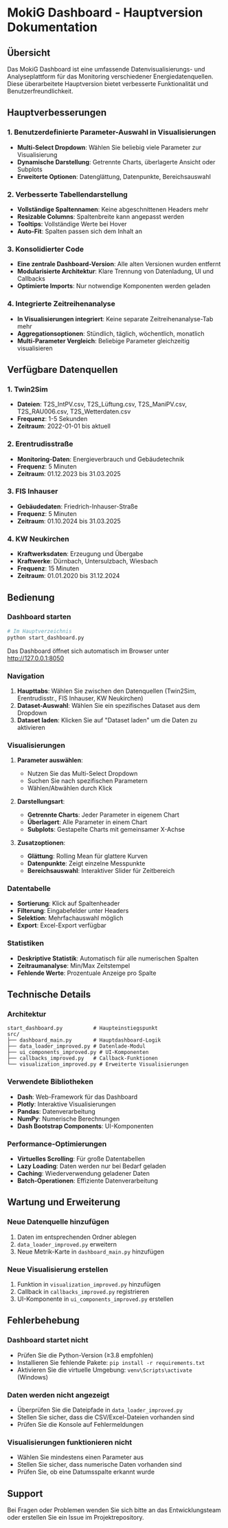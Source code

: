 # MokiG Dashboard - Hauptversion Dokumentation

## Übersicht

Das MokiG Dashboard ist eine umfassende Datenvisualisierungs- und Analyseplattform für das Monitoring verschiedener Energiedatenquellen. Diese überarbeitete Hauptversion bietet verbesserte Funktionalität und Benutzerfreundlichkeit.

## Hauptverbesserungen

### 1. Benutzerdefinierte Parameter-Auswahl in Visualisierungen
- **Multi-Select Dropdown**: Wählen Sie beliebig viele Parameter zur Visualisierung
- **Dynamische Darstellung**: Getrennte Charts, überlagerte Ansicht oder Subplots
- **Erweiterte Optionen**: Datenglättung, Datenpunkte, Bereichsauswahl

### 2. Verbesserte Tabellendarstellung
- **Vollständige Spaltennamen**: Keine abgeschnittenen Headers mehr
- **Resizable Columns**: Spaltenbreite kann angepasst werden
- **Tooltips**: Vollständige Werte bei Hover
- **Auto-Fit**: Spalten passen sich dem Inhalt an

### 3. Konsolidierter Code
- **Eine zentrale Dashboard-Version**: Alle alten Versionen wurden entfernt
- **Modularisierte Architektur**: Klare Trennung von Datenladung, UI und Callbacks
- **Optimierte Imports**: Nur notwendige Komponenten werden geladen

### 4. Integrierte Zeitreihenanalyse
- **In Visualisierungen integriert**: Keine separate Zeitreihenanalyse-Tab mehr
- **Aggregationsoptionen**: Stündlich, täglich, wöchentlich, monatlich
- **Multi-Parameter Vergleich**: Beliebige Parameter gleichzeitig visualisieren

## Verfügbare Datenquellen

### 1. Twin2Sim
- **Dateien**: T2S_IntPV.csv, T2S_Lüftung.csv, T2S_ManiPV.csv, T2S_RAU006.csv, T2S_Wetterdaten.csv
- **Frequenz**: 1-5 Sekunden
- **Zeitraum**: 2022-01-01 bis aktuell

### 2. Erentrudisstraße
- **Monitoring-Daten**: Energieverbrauch und Gebäudetechnik
- **Frequenz**: 5 Minuten
- **Zeitraum**: 01.12.2023 bis 31.03.2025

### 3. FIS Inhauser
- **Gebäudedaten**: Friedrich-Inhauser-Straße
- **Frequenz**: 5 Minuten
- **Zeitraum**: 01.10.2024 bis 31.03.2025

### 4. KW Neukirchen
- **Kraftwerksdaten**: Erzeugung und Übergabe
- **Kraftwerke**: Dürnbach, Untersulzbach, Wiesbach
- **Frequenz**: 15 Minuten
- **Zeitraum**: 01.01.2020 bis 31.12.2024

## Bedienung

### Dashboard starten

```bash
# Im Hauptverzeichnis
python start_dashboard.py
```

Das Dashboard öffnet sich automatisch im Browser unter http://127.0.0.1:8050

### Navigation

1. **Haupttabs**: Wählen Sie zwischen den Datenquellen (Twin2Sim, Erentrudisstr., FIS Inhauser, KW Neukirchen)
2. **Dataset-Auswahl**: Wählen Sie ein spezifisches Dataset aus dem Dropdown
3. **Dataset laden**: Klicken Sie auf "Dataset laden" um die Daten zu aktivieren

### Visualisierungen

1. **Parameter auswählen**: 
   - Nutzen Sie das Multi-Select Dropdown
   - Suchen Sie nach spezifischen Parametern
   - Wählen/Abwählen durch Klick

2. **Darstellungsart**:
   - **Getrennte Charts**: Jeder Parameter in eigenem Chart
   - **Überlagert**: Alle Parameter in einem Chart
   - **Subplots**: Gestapelte Charts mit gemeinsamer X-Achse

3. **Zusatzoptionen**:
   - **Glättung**: Rolling Mean für glattere Kurven
   - **Datenpunkte**: Zeigt einzelne Messpunkte
   - **Bereichsauswahl**: Interaktiver Slider für Zeitbereich

### Datentabelle

- **Sortierung**: Klick auf Spaltenheader
- **Filterung**: Eingabefelder unter Headers
- **Selektion**: Mehrfachauswahl möglich
- **Export**: Excel-Export verfügbar

### Statistiken

- **Deskriptive Statistik**: Automatisch für alle numerischen Spalten
- **Zeitraumanalyse**: Min/Max Zeitstempel
- **Fehlende Werte**: Prozentuale Anzeige pro Spalte

## Technische Details

### Architektur

```
start_dashboard.py          # Haupteinstiegspunkt
src/
├── dashboard_main.py       # Hauptdashboard-Logik
├── data_loader_improved.py # Datenlade-Modul
├── ui_components_improved.py # UI-Komponenten
├── callbacks_improved.py   # Callback-Funktionen
└── visualization_improved.py # Erweiterte Visualisierungen
```

### Verwendete Bibliotheken

- **Dash**: Web-Framework für das Dashboard
- **Plotly**: Interaktive Visualisierungen
- **Pandas**: Datenverarbeitung
- **NumPy**: Numerische Berechnungen
- **Dash Bootstrap Components**: UI-Komponenten

### Performance-Optimierungen

- **Virtuelles Scrolling**: Für große Datentabellen
- **Lazy Loading**: Daten werden nur bei Bedarf geladen
- **Caching**: Wiederverwendung geladener Daten
- **Batch-Operationen**: Effiziente Datenverarbeitung

## Wartung und Erweiterung

### Neue Datenquelle hinzufügen

1. Daten im entsprechenden Ordner ablegen
2. `data_loader_improved.py` erweitern
3. Neue Metrik-Karte in `dashboard_main.py` hinzufügen

### Neue Visualisierung erstellen

1. Funktion in `visualization_improved.py` hinzufügen
2. Callback in `callbacks_improved.py` registrieren
3. UI-Komponente in `ui_components_improved.py` erstellen

## Fehlerbehebung

### Dashboard startet nicht
- Prüfen Sie die Python-Version (≥3.8 empfohlen)
- Installieren Sie fehlende Pakete: `pip install -r requirements.txt`
- Aktivieren Sie die virtuelle Umgebung: `venv\Scripts\activate` (Windows)

### Daten werden nicht angezeigt
- Überprüfen Sie die Dateipfade in `data_loader_improved.py`
- Stellen Sie sicher, dass die CSV/Excel-Dateien vorhanden sind
- Prüfen Sie die Konsole auf Fehlermeldungen

### Visualisierungen funktionieren nicht
- Wählen Sie mindestens einen Parameter aus
- Stellen Sie sicher, dass numerische Daten vorhanden sind
- Prüfen Sie, ob eine Datumsspalte erkannt wurde

## Support

Bei Fragen oder Problemen wenden Sie sich bitte an das Entwicklungsteam oder erstellen Sie ein Issue im Projektrepository.